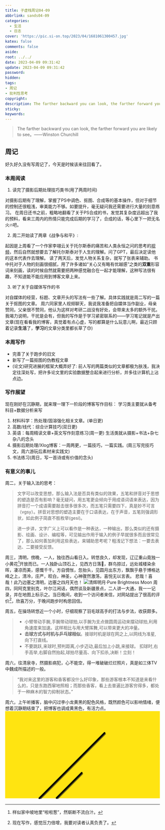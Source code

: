 ```yaml
---
title: 子虚栈周记04-09
abbrlink: sands04-09
categories:
  - 生活
  - 日志
cover: 'https://pic.si-on.top/2023/04/1681061300457.jpg'
katex: false
comments: false
aside: 
root: ../../
date: 2023-04-09 09:31:42
update: 2023-04-09 09:31:42
password:
hidden:
tags:
- 周记
- 批判性思考
copyright:
description: The farther backward you can look, the farther forward you are likely to see。
sticky:
keywords:
---
```


>The farther backward you can look, the farther forward you are likely to see。——Winston Churchill
## 周记
好久好久没有写周记了，今天是时候该来往回看了。
### 本周阅读
1. 读完了摄影后期处理技巧类书(用了两周时间)

对摄影后期有了理解，掌握了PS中调色、抠图、合成等的基本操作，但对于细节的控制还很粗浅，审美能力不够。如要提升，毫无疑问我还需要进行大量的刻意练习。
在周日还书之前，粗略地翻看了关于PS合成的书，发觉其复杂度远超出了我的预料，看来三周内的热情只能完成后期的学习了，合成的话，等心里下一把无名火🔥吧。

2. 周二开始读了两章《战争与和平》:

起因是上周看了一个作家李翊云关于托尔斯泰的痛苦和人类永恒之问的思考的[视频](https://www.yxgapp.com/leo-tolstoys-lessons-on-failure-identity-and-asking-why-or-yiyun-li-hope-and-optimism/)，然后自然就想要去了解托尔斯泰对于人生的理解。问了GPT，最后决定读他的这本代表作去理解。
读了两天后，发觉人物关系复杂，就写了张表来辅助。
书中托对于人物的刻画很细腻，用了许多诸如“关心又有略有优越感”之类的**双重**形容词来刻画，读的时候自然就需要把两种感觉融合在一起才能理解，这种写法很有趣，不知道能不能应用到博客文章上来。

3. 听了关于自媒体写作的书

对自媒体的经营，标题、文章开头的写法有一些了解。具体实践就是周二写的一篇关于抠图的文章。
周六同家里人视频聊天，我说我准备把自媒体当作副业，母亲赞同，父亲很不赞同，他认为这样对考研二战没有好处，会带来太多的额外干扰。我竭力说明，干扰是会有，但我的写作是于学习紧密联系的——学习笔记就是产出文章(现在看看我的博客，真觉着有点心虚，写的都算是什么玩意儿啊，最近只顾着记录**生活**了，**学习**的文章分类里都长草了😓)

### 本周写作
- 完善了关于跑步的旧文
- 新写了一篇抠图的伪教程文章
- (论文)研究进展的框架大概弄好了: 前人写的两篇类似的文章都极为肤浅，我决定往深处写，把许多论文里的实验数据整合起来进行分析，并多往计算机上沾点边。
### 写作展望
现在刚好在沉静期，就来理一理下一阶段的博客写作目标：
学习类主要就从备考科目+数据分析来写
1. 材料科学：热处理/固溶强化相关文章。(单日更)
2. 高数/线代：综合计算技巧(双日更)
3. 英语：每周精读文章+英文写作刻意练习(周一更)
生活类就从摄影+书法+杂七杂八的念头
1. 摄影后期处理/Xlog博客：一周两更，一篇技巧，一篇实践。(周三写完技巧文，周六游玩后素材来实践文)
2. 书法练习(周日，写一首诗或有价值的念头)

### 有意义的事儿
周二，关于输入法的思考：
>文字可以改变思想，那么输入法是否具有类似的效果，五笔和拼音对于思想的塑造是否有影响？毫无疑问，用五笔更会倾向于用成语词语来表达，因为拼音打一个成语需要敲击很多很多次，而五笔只需要四下，真是妙不可言（vgsy）。拼音对思想的塑造主要在于口语表达，在于声音，五笔则强调形状，如此例子简直不胜枚举(gesi)。
>
>进一步讲，文字广义上可以看作是一种表达，一种输出，那么类似的还有摄影、绘画、设计、编程等，可见输出作用于输入的例子早就很多而且很常见了，那么如何善加利用这些表达，来辅助思考呢？粗浅记下想法：一要去表达、二要接受反馈。


周三，清明，傍晚，一人，独往西山看日入。转悠良久，却发现，辽辽重山竟独一小黄花[^1]开放而已。一人独卧山顶石上，见西方日落🌇，群鸟掠过，远处城楼染余晖，凄凉而美，感慨千千。方自惆怅，忽抬头，见圆月出东方，飘飘乎悬于博格达峰之上，清冷，庄严，皎白，神圣，心神骤然激荡，喜悦无以言表。
悲哉！喜哉！此乃边塞之清明，边塞之四月天也！
![清辉明月·Pure Brightness Moon](https://pic.si-on.top/2023/04/1681061300457.jpg)
周四，同阿克里别克，叶尔江闲话，偶然谈及新疆景点，二人讲一大通，我一一记录，并在地图上标示之。当日晚间，收到一个访问者来信，对网站提出了很高的评价[^2]，欣喜万分，于晚间跑步时构思回信。

周五，在操场转悠近一个小时，仔细观察了羽毛球高手的打法与步法，收获颇多。
>* 小臂带动手腕,手腕带动球拍,以手腕为支点做圆周运动来摆动球拍,利用角速度来加速。这样相比与用大臂挥舞,可以带来更大的冲量。
>* **击球方式与时机与乒乓球相似**。接球时机是球在网之上,以网线为准星,向下打直线。
>* 不要跳跃,来球时,预判距离,小步迈动,最后加上小跳,来接球。
>扣球时,右手高举,右脚自然抬起,球拍尽量高、向下扣杀,决断！立刻！


周六，往清泉寺，然摄影病犯，心不能空，得一堆破破烂烂照片，真是如三体TV中魏成所描述的一般。

>“我对来这里的游客和香客都没什么好印象，那些游客根本不知道是来看什么的，只是东跑西窜地照相；而那些香客，看上去普遍比游客穷得多，都处于一种麻木的智力抑制状态。”

周六，上午听播客，脑中闪过李小龙黄黑的配色风格，既然颜色可以影响情绪，便想着沉静期结束了，把博客也调成黄黑色，有活力点。
![](../../../images/Cover/Bruce%20lee.svg)
[^1]: 样似家中坡地里“啦啦葱”，然崭断不流白汁。
[^2]: 现在写作，感觉压力倍增，我要对读者认真负责了。